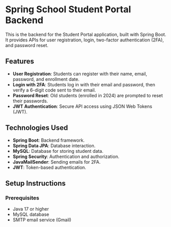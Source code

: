 # Spring School Student Portal Backend

This is the backend for the Student Portal application, built with Spring Boot. It provides APIs for user registration, login, two-factor authentication (2FA), and password reset.

## Features
- **User Registration**: Students can register with their name, email, password, and enrollment date.
- **Login with 2FA**: Students log in with their email and password, then verify a 6-digit code sent to their email.
- **Password Reset**: Old students (enrolled in 2024) are prompted to reset their passwords.
- **JWT Authentication**: Secure API access using JSON Web Tokens (JWT).

## Technologies Used
- **Spring Boot**: Backend framework.
- **Spring Data JPA**: Database interaction.
- **MySQL**: Database for storing student data.
- **Spring Security**: Authentication and authorization.
- **JavaMailSender**: Sending emails for 2FA.
- **JWT**: Token-based authentication.

## Setup Instructions

### Prerequisites
- Java 17 or higher
- MySQL database
- SMTP email service (Gmail)


